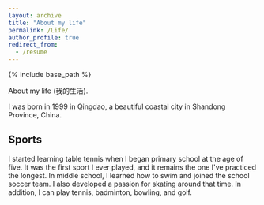 ```yaml
---
layout: archive
title: "About my life"
permalink: /Life/
author_profile: true
redirect_from:
  - /resume
---
```


{% include base_path %}

About my life (我的生活).

I was born in 1999 in Qingdao, a beautiful coastal city in Shandong Province, China.

## Sports
I started learning table tennis when I began primary school at the age of five. It was the first sport I ever played, and it remains the one I've practiced the longest. In middle school, I learned how to swim and joined the school soccer team. I also developed a passion for skating around that time. In addition, I can play tennis, badminton, bowling, and golf.

